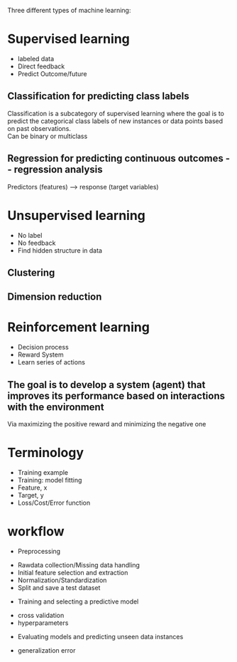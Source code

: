 Three different types of machine learning:
# Supervised learning
* labeled data 
* Direct feedback 
* Predict Outcome/future 

## Classification for predicting class labels
 Classification is a subcategory of supervised learning where the goal is to predict the categorical class labels of new instances or data points based on past observations.  
 Can be binary or multiclass

## Regression for predicting continuous outcomes -- regression analysis
 Predictors (features) --> response (target variables)
# Unsupervised learning
* No label
* No feedback
* Find hidden structure in data
## Clustering
## Dimension reduction
# Reinforcement learning
* Decision process
* Reward System
* Learn series of actions
## The goal is to develop a system (agent) that improves its performance based on interactions with the environment
 Via maximizing the positive reward and minimizing the negative one

# Terminology
* Training example
* Training: model fitting
* Feature, x
* Target, y
* Loss/Cost/Error function

# workflow
* Preprocessing
 - Rawdata collection/Missing data handling
 - Initial feature selection and extraction
 - Normalization/Standardization
 - Split and save a test dataset
* Training and selecting a predictive model
 - cross validation
 - hyperparameters
* Evaluating models and predicting unseen data instances
 - generalization error